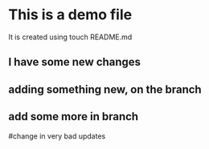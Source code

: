 # This is a demo file
It is created using touch README.md

## I have some new changes

## adding something new, on the branch

## add some more in branch

#change in very bad updates
